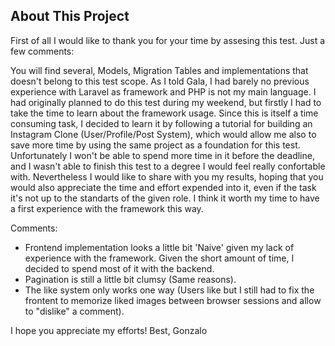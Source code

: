 ## About This Project

First of all I would like to thank you for your time by assesing this test.
Just a few comments:

You will find several, Models, Migration Tables and implementations that doesn't belong to this test scope.
As I told Gala, I had barely no previous experience with Laravel as framework and PHP is not my main language. I had originally planned to do this test during my weekend, but firstly I had  to take the time to learn about the framework usage. Since this is itself a time consuming task, I decided to learn it by following a tutorial for building an Instagram Clone (User/Profile/Post System), which would allow me also to save more time by using the same project as a foundation for this test.
Unfortunately I won't be able to spend more time in it before the deadline, and I wasn't able to finish this test to a degree I would feel really confortable with. Nevertheless I would like to share with you my results, hoping that you would also appreciate the time and effort expended into it, even if the task it's not up to the standarts of the given role. I think it worth my time to have a first experience with the framework this way.

Comments:
- Frontend implementation looks a little bit 'Naive' given my lack of experience with the framework. Given the short amount of time, I decided to spend most of it with the backend.
- Pagination is still a little bit clumsy (Same reasons).
- The like system only works one way (Users like but I still had to fix the frontent to memorize liked images between browser sessions and allow to "dislike" a comment).

I hope you appreciate my efforts!
Best,
Gonzalo
